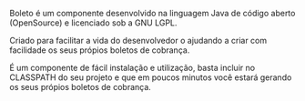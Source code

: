 Boleto é um componente desenvolvido na linguagem Java de código aberto (OpenSource) e licenciado sob a GNU LGPL.

Criado para facilitar a vida do desenvolvedor o ajudando a criar com facilidade os seus própios boletos de cobrança.

É um componente de fácil instalação e utilização, basta incluir no CLASSPATH do seu projeto e que em poucos minutos você estará gerando os seus própios boletos de cobrança.